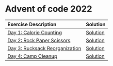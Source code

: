 # Advent of code 2022


|Exercise Description|Solution|
|:---|:---|
|[Day 1: Calorie Counting](https://adventofcode.com/2022/day/1)   |[Solution](https://github.com/dschenck/Advent-of-Code/blob/master/2022/Day%2001/Solution.ipynb)|
|[Day 2: Rock Paper Scissors](https://adventofcode.com/2022/day/2)|[Solution](https://github.com/dschenck/Advent-of-Code/blob/master/2022/Day%2002/Solution.ipynb)|
|[Day 3: Rucksack Reorganization](https://adventofcode.com/2022/day/3)|[Solution](https://github.com/dschenck/Advent-of-Code/blob/master/2022/Day%2003/Solution.ipynb)|
|[Day 4: Camp Cleanup](https://adventofcode.com/2022/day/4)|[Solution](https://github.com/dschenck/Advent-of-Code/blob/master/2022/Day%2004/Solution.ipynb)|
